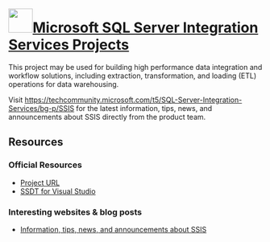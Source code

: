 # [<img src="https://cdn.jsdelivr.net/gh/bbtsoftware/chocolatey-packages@7907b4d6210796a4ae3900e0d45c3be7e97f4f53/icons/ssis-vs2019.png" height="48" width="48" />Microsoft SQL Server Integration Services Projects](https://chocolatey.org/packages/ssis-vs2019)

This project may be used for building high performance data integration and workflow solutions, including extraction, transformation, and loading (ETL) operations for data warehousing.

Visit https://techcommunity.microsoft.com/t5/SQL-Server-Integration-Services/bg-p/SSIS for the latest information, tips, news, and announcements about SSIS directly from the product team.

## Resources

### Official Resources

* [Project URL](https://marketplace.visualstudio.com/items?itemName=SSIS.SqlServerIntegrationServicesProjects)
* [SSDT for Visual Studio](https://docs.microsoft.com/en-us/sql/ssdt/download-sql-server-data-tools-ssdt)

### Interesting websites & blog posts

* [Information, tips, news, and announcements about SSIS](https://techcommunity.microsoft.com/t5/SQL-Server-Integration-Services/bg-p/SSIS)
